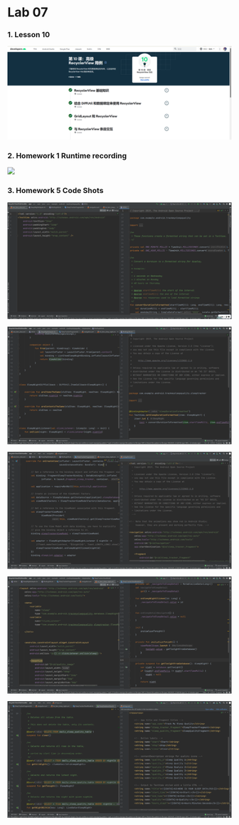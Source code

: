 # Lab 07

### 1. Lesson 10

![](https://github.com/Shyggo/Android_Development/blob/main/Lab07/Overview.png)



### 2. Homework 1 Runtime recording

![](https://github.com/Shyggo/Android_Development/blob/main/Lab07/Video.gif)



### 3. Homework 5 Code Shots

![](https://github.com/Shyggo/Android_Development/blob/main/Lab07/RunningCodes/Code01.png)

![](https://github.com/Shyggo/Android_Development/blob/main/Lab07/RunningCodes/Code02.png)

![](https://github.com/Shyggo/Android_Development/blob/main/Lab07/RunningCodes/Code03.png)

![](https://github.com/Shyggo/Android_Development/blob/main/Lab07/RunningCodes/Code04.png)

![](https://github.com/Shyggo/Android_Development/blob/main/Lab07/RunningCodes/Code05.png)
